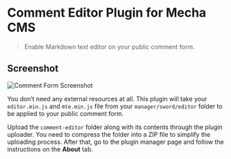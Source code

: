 Comment Editor Plugin for Mecha CMS
===================================

> Enable Markdown text editor on your public comment form.

Screenshot
----------

![Comment Form Screenshot](https://cloud.githubusercontent.com/assets/1669261/3386229/466f2e9a-fc72-11e3-9164-fad9bd4dda36.png)

You don&rsquo;t need any external resources at all. This plugin will take your `editor.min.js` and `mte.min.js` file from your `manager/sword/editor` folder to be applied to your public comment form.

Upload the `comment-editor` folder along with its contents through the plugin uploader. You need to compress the folder into a ZIP file to simplify the uploading process. After that, go to the plugin manager page and follow the instructions on the **About** tab.